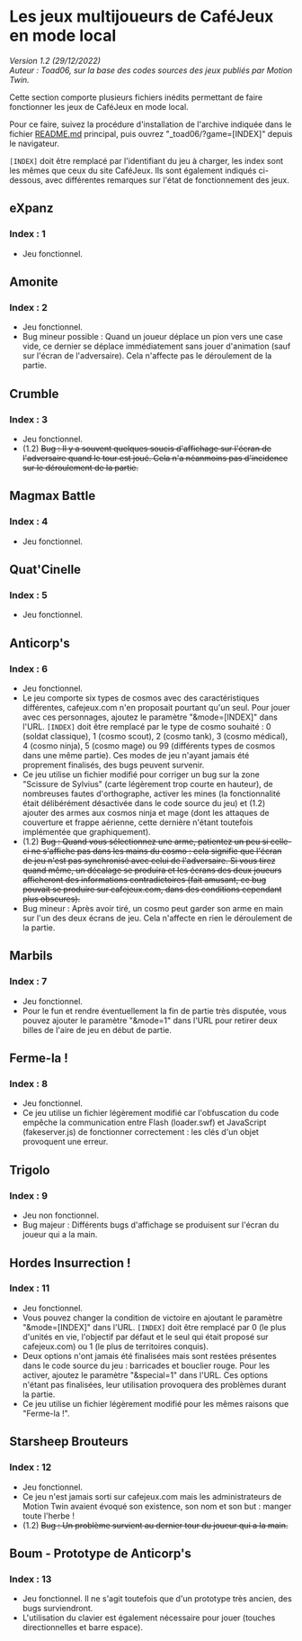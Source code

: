 # Les jeux multijoueurs de CaféJeux en mode local
<em>Version 1.2 (29/12/2022)</em><br/>
<em>Auteur : Toad06, sur la base des codes sources des jeux publiés par Motion Twin.</em>

Cette section comporte plusieurs fichiers inédits permettant de faire fonctionner les jeux de CaféJeux en mode local.

Pour ce faire, suivez la procédure d'installation de l'archive indiquée dans le fichier <a href="../../README.md">README.md</a> principal, puis ouvrez "_toad06/?game=[INDEX]" depuis le navigateur.

`[INDEX]` doit être remplacé par l'identifiant du jeu à charger, les index sont les mêmes que ceux du site CaféJeux. Ils sont également indiqués ci-dessous, avec différentes remarques sur l'état de fonctionnement des jeux.


## eXpanz
### Index : 1
- Jeu fonctionnel.

## Amonite
### Index : 2
- Jeu fonctionnel.
- Bug mineur possible : Quand un joueur déplace un pion vers une case vide, ce dernier se déplace immédiatement sans jouer d'animation (sauf sur l'écran de l'adversaire). Cela n'affecte pas le déroulement de la partie.

## Crumble
### Index : 3
- Jeu fonctionnel.
- (1.2) ~~Bug : Il y a souvent quelques soucis d'affichage sur l'écran de l'adversaire quand le tour est joué. Cela n'a néanmoins pas d'incidence sur le déroulement de la partie.~~

## Magmax Battle
### Index : 4
- Jeu fonctionnel.

## Quat'Cinelle
### Index : 5
- Jeu fonctionnel.

## Anticorp's
### Index : 6
- Jeu fonctionnel.
- Le jeu comporte six types de cosmos avec des caractéristiques différentes, cafejeux.com n'en proposait pourtant qu'un seul. Pour jouer avec ces personnages, ajoutez le paramètre "&mode=[INDEX]" dans l'URL. `[INDEX]` doit être remplacé par le type de cosmo souhaité : 0 (soldat classique), 1 (cosmo scout), 2 (cosmo tank), 3 (cosmo médical), 4 (cosmo ninja), 5 (cosmo mage) ou 99 (différents types de cosmos dans une même partie). Ces modes de jeu n'ayant jamais été proprement finalisés, des bugs peuvent survenir.
- Ce jeu utilise un fichier modifié pour corriger un bug sur la zone "Scissure de Sylvius" (carte légèrement trop courte en hauteur), de nombreuses fautes d'orthographe, activer les mines (la fonctionnalité était délibérément désactivée dans le code source du jeu) et (1.2) ajouter des armes aux cosmos ninja et mage (dont les attaques de couverture et frappe aérienne, cette dernière n'étant toutefois implémentée que graphiquement).
- (1.2) ~~Bug : Quand vous sélectionnez une arme, patientez un peu si celle-ci ne s'affiche pas dans les mains du cosmo : cela signifie que l'écran de jeu n'est pas synchronisé avec celui de l'adversaire. Si vous tirez quand même, un décalage se produira et les écrans des deux joueurs afficheront des informations contradictoires (fait amusant, ce bug pouvait se produire sur cafejeux.com, dans des conditions cependant plus obscures).~~
- Bug mineur : Après avoir tiré, un cosmo peut garder son arme en main sur l'un des deux écrans de jeu. Cela n'affecte en rien le déroulement de la partie.

## Marbils
### Index : 7
- Jeu fonctionnel.
- Pour le fun et rendre éventuellement la fin de partie très disputée, vous pouvez ajouter le paramètre "&mode=1" dans l'URL pour retirer deux billes de l'aire de jeu en début de partie.

## Ferme-la !
### Index : 8
- Jeu fonctionnel.
- Ce jeu utilise un fichier légèrement modifié car l'obfuscation du code empêche la communication entre Flash (loader.swf) et JavaScript (fakeserver.js) de fonctionner correctement : les clés d'un objet provoquent une erreur.

## Trigolo
### Index : 9
- Jeu non fonctionnel.
- Bug majeur : Différents bugs d'affichage se produisent sur l'écran du joueur qui a la main.

## Hordes Insurrection !
### Index : 11
- Jeu fonctionnel.
- Vous pouvez changer la condition de victoire en ajoutant le paramètre "&mode=[INDEX]" dans l'URL. `[INDEX]` doit être remplacé par 0 (le plus d'unités en vie, l'objectif par défaut et le seul qui était proposé sur cafejeux.com) ou 1 (le plus de territoires conquis).
- Deux options n'ont jamais été finalisées mais sont restées présentes dans le code source du jeu : barricades et bouclier rouge. Pour les activer, ajoutez le paramètre "&special=1" dans l'URL. Ces options n'étant pas finalisées, leur utilisation provoquera des problèmes durant la partie.
- Ce jeu utilise un fichier légèrement modifié pour les mêmes raisons que "Ferme-la !".

## Starsheep Brouteurs
### Index : 12
- Jeu fonctionnel.
- Ce jeu n'est jamais sorti sur cafejeux.com mais les administrateurs de Motion Twin avaient évoqué son existence, son nom et son but : manger toute l'herbe !
- (1.2) ~~Bug : Un problème survient au dernier tour du joueur qui a la main.~~

## Boum - Prototype de Anticorp's
### Index : 13
- Jeu fonctionnel. Il ne s'agit toutefois que d'un prototype très ancien, des bugs surviendront.
- L'utilisation du clavier est également nécessaire pour jouer (touches directionnelles et barre espace).
